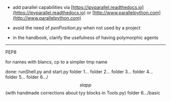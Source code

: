 * add parallel capabilities via [https://ipyparallel.readthedocs.io](https://ipyparallel.readthedocs.io) or
[http://www.parallelpython.com](http://www.parallelpython.com)  

*  avoid the need of *penPosition.py* when not used by a project  

*  in the handbook, clarify the usefulness of having polymorphic agents  

---

PEP8

for names with blancs, cp to a simpler tmp name

done:
runShell.py and start.py
folder 1...
folder 2...
folder 3...
folder 4...
folder 5...
folder 6.../$$slapp$$ (with handmade corrections about tyy blocks in Tools.py)
folder 6.../basic
